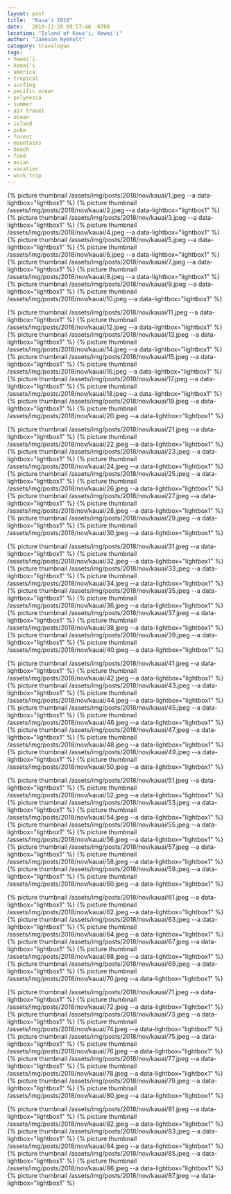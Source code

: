 ```yaml
---
layout: post
title:  "Kaua'i 2018"
date:   2018-11-20 09:57:46 -0700
location: "Island of Kaua'i, Hawai'i"
author: "Jameson Nyeholt"
category: travelogue
tags:
- hawai'i
- kauai'i
- america
- tropical
- surfing
- pacific ocean
- polynesia
- summer
- air travel
- ocean
- island
- poke
- forest
- mountains
- beach
- food
- asian
- vacation
- work trip
---
```


{% picture thumbnail /assets/img/posts/2018/nov/kauai/1.jpeg --a data-lightbox="lightbox1" %}
{% picture thumbnail /assets/img/posts/2018/nov/kauai/2.jpeg --a data-lightbox="lightbox1" %}
{% picture thumbnail /assets/img/posts/2018/nov/kauai/3.jpeg --a data-lightbox="lightbox1" %}
{% picture thumbnail /assets/img/posts/2018/nov/kauai/4.jpeg --a data-lightbox="lightbox1" %}
{% picture thumbnail /assets/img/posts/2018/nov/kauai/5.jpeg --a data-lightbox="lightbox1" %}
{% picture thumbnail /assets/img/posts/2018/nov/kauai/6.jpeg --a data-lightbox="lightbox1" %}
{% picture thumbnail /assets/img/posts/2018/nov/kauai/7.jpeg --a data-lightbox="lightbox1" %}
{% picture thumbnail /assets/img/posts/2018/nov/kauai/8.jpeg --a data-lightbox="lightbox1" %}
{% picture thumbnail /assets/img/posts/2018/nov/kauai/9.jpeg --a data-lightbox="lightbox1" %}
{% picture thumbnail /assets/img/posts/2018/nov/kauai/10.jpeg --a data-lightbox="lightbox1" %}
<!--  -->
{% picture thumbnail /assets/img/posts/2018/nov/kauai/11.jpeg --a data-lightbox="lightbox1" %}
{% picture thumbnail /assets/img/posts/2018/nov/kauai/12.jpeg --a data-lightbox="lightbox1" %}
{% picture thumbnail /assets/img/posts/2018/nov/kauai/13.jpeg --a data-lightbox="lightbox1" %}
{% picture thumbnail /assets/img/posts/2018/nov/kauai/14.jpeg --a data-lightbox="lightbox1" %}
{% picture thumbnail /assets/img/posts/2018/nov/kauai/15.jpeg --a data-lightbox="lightbox1" %}
{% picture thumbnail /assets/img/posts/2018/nov/kauai/16.jpeg --a data-lightbox="lightbox1" %}
{% picture thumbnail /assets/img/posts/2018/nov/kauai/17.jpeg --a data-lightbox="lightbox1" %}
{% picture thumbnail /assets/img/posts/2018/nov/kauai/18.jpeg --a data-lightbox="lightbox1" %}
{% picture thumbnail /assets/img/posts/2018/nov/kauai/19.jpeg --a data-lightbox="lightbox1" %}
{% picture thumbnail /assets/img/posts/2018/nov/kauai/20.jpeg --a data-lightbox="lightbox1" %}
<!--  -->
{% picture thumbnail /assets/img/posts/2018/nov/kauai/21.jpeg --a data-lightbox="lightbox1" %}
{% picture thumbnail /assets/img/posts/2018/nov/kauai/22.jpeg --a data-lightbox="lightbox1" %}
{% picture thumbnail /assets/img/posts/2018/nov/kauai/23.jpeg --a data-lightbox="lightbox1" %}
{% picture thumbnail /assets/img/posts/2018/nov/kauai/24.jpeg --a data-lightbox="lightbox1" %}
{% picture thumbnail /assets/img/posts/2018/nov/kauai/25.jpeg --a data-lightbox="lightbox1" %}
{% picture thumbnail /assets/img/posts/2018/nov/kauai/26.jpeg --a data-lightbox="lightbox1" %}
{% picture thumbnail /assets/img/posts/2018/nov/kauai/27.jpeg --a data-lightbox="lightbox1" %}
{% picture thumbnail /assets/img/posts/2018/nov/kauai/28.jpeg --a data-lightbox="lightbox1" %}
{% picture thumbnail /assets/img/posts/2018/nov/kauai/29.jpeg --a data-lightbox="lightbox1" %}
{% picture thumbnail /assets/img/posts/2018/nov/kauai/30.jpeg --a data-lightbox="lightbox1" %}
<!--  -->
{% picture thumbnail /assets/img/posts/2018/nov/kauai/31.jpeg --a data-lightbox="lightbox1" %}
{% picture thumbnail /assets/img/posts/2018/nov/kauai/32.jpeg --a data-lightbox="lightbox1" %}
{% picture thumbnail /assets/img/posts/2018/nov/kauai/33.jpeg --a data-lightbox="lightbox1" %}
{% picture thumbnail /assets/img/posts/2018/nov/kauai/34.jpeg --a data-lightbox="lightbox1" %}
{% picture thumbnail /assets/img/posts/2018/nov/kauai/35.jpeg --a data-lightbox="lightbox1" %}
{% picture thumbnail /assets/img/posts/2018/nov/kauai/36.jpeg --a data-lightbox="lightbox1" %}
{% picture thumbnail /assets/img/posts/2018/nov/kauai/37.jpeg --a data-lightbox="lightbox1" %}
{% picture thumbnail /assets/img/posts/2018/nov/kauai/38.jpeg --a data-lightbox="lightbox1" %}
{% picture thumbnail /assets/img/posts/2018/nov/kauai/39.jpeg --a data-lightbox="lightbox1" %}
{% picture thumbnail /assets/img/posts/2018/nov/kauai/40.jpeg --a data-lightbox="lightbox1" %}
<!--  -->
{% picture thumbnail /assets/img/posts/2018/nov/kauai/41.jpeg --a data-lightbox="lightbox1" %}
{% picture thumbnail /assets/img/posts/2018/nov/kauai/42.jpeg --a data-lightbox="lightbox1" %}
{% picture thumbnail /assets/img/posts/2018/nov/kauai/43.jpeg --a data-lightbox="lightbox1" %}
{% picture thumbnail /assets/img/posts/2018/nov/kauai/44.jpeg --a data-lightbox="lightbox1" %}
{% picture thumbnail /assets/img/posts/2018/nov/kauai/45.jpeg --a data-lightbox="lightbox1" %}
{% picture thumbnail /assets/img/posts/2018/nov/kauai/46.jpeg --a data-lightbox="lightbox1" %}
{% picture thumbnail /assets/img/posts/2018/nov/kauai/47.jpeg --a data-lightbox="lightbox1" %}
{% picture thumbnail /assets/img/posts/2018/nov/kauai/48.jpeg --a data-lightbox="lightbox1" %}
{% picture thumbnail /assets/img/posts/2018/nov/kauai/49.jpeg --a data-lightbox="lightbox1" %}
{% picture thumbnail /assets/img/posts/2018/nov/kauai/50.jpeg --a data-lightbox="lightbox1" %}
<!--  -->
{% picture thumbnail /assets/img/posts/2018/nov/kauai/51.jpeg --a data-lightbox="lightbox1" %}
{% picture thumbnail /assets/img/posts/2018/nov/kauai/52.jpeg --a data-lightbox="lightbox1" %}
{% picture thumbnail /assets/img/posts/2018/nov/kauai/53.jpeg --a data-lightbox="lightbox1" %}
{% picture thumbnail /assets/img/posts/2018/nov/kauai/54.jpeg --a data-lightbox="lightbox1" %}
{% picture thumbnail /assets/img/posts/2018/nov/kauai/55.jpeg --a data-lightbox="lightbox1" %}
{% picture thumbnail /assets/img/posts/2018/nov/kauai/56.jpeg --a data-lightbox="lightbox1" %}
{% picture thumbnail /assets/img/posts/2018/nov/kauai/57.jpeg --a data-lightbox="lightbox1" %}
{% picture thumbnail /assets/img/posts/2018/nov/kauai/58.jpeg --a data-lightbox="lightbox1" %}
{% picture thumbnail /assets/img/posts/2018/nov/kauai/59.jpeg --a data-lightbox="lightbox1" %}
{% picture thumbnail /assets/img/posts/2018/nov/kauai/60.jpeg --a data-lightbox="lightbox1" %}
<!--  -->
{% picture thumbnail /assets/img/posts/2018/nov/kauai/61.jpeg --a data-lightbox="lightbox1" %}
{% picture thumbnail /assets/img/posts/2018/nov/kauai/62.jpeg --a data-lightbox="lightbox1" %}
{% picture thumbnail /assets/img/posts/2018/nov/kauai/63.jpeg --a data-lightbox="lightbox1" %}
{% picture thumbnail /assets/img/posts/2018/nov/kauai/64.jpeg --a data-lightbox="lightbox1" %}
{% picture thumbnail /assets/img/posts/2018/nov/kauai/67.jpeg --a data-lightbox="lightbox1" %}
{% picture thumbnail /assets/img/posts/2018/nov/kauai/68.jpeg --a data-lightbox="lightbox1" %}
{% picture thumbnail /assets/img/posts/2018/nov/kauai/69.jpeg --a data-lightbox="lightbox1" %}
{% picture thumbnail /assets/img/posts/2018/nov/kauai/70.jpeg --a data-lightbox="lightbox1" %}
<!--  -->
{% picture thumbnail /assets/img/posts/2018/nov/kauai/71.jpeg --a data-lightbox="lightbox1" %}
{% picture thumbnail /assets/img/posts/2018/nov/kauai/72.jpeg --a data-lightbox="lightbox1" %}
{% picture thumbnail /assets/img/posts/2018/nov/kauai/73.jpeg --a data-lightbox="lightbox1" %}
{% picture thumbnail /assets/img/posts/2018/nov/kauai/74.jpeg --a data-lightbox="lightbox1" %}
{% picture thumbnail /assets/img/posts/2018/nov/kauai/75.jpeg --a data-lightbox="lightbox1" %}
{% picture thumbnail /assets/img/posts/2018/nov/kauai/76.jpeg --a data-lightbox="lightbox1" %}
{% picture thumbnail /assets/img/posts/2018/nov/kauai/77.jpeg --a data-lightbox="lightbox1" %}
{% picture thumbnail /assets/img/posts/2018/nov/kauai/78.jpeg --a data-lightbox="lightbox1" %}
{% picture thumbnail /assets/img/posts/2018/nov/kauai/79.jpeg --a data-lightbox="lightbox1" %}
{% picture thumbnail /assets/img/posts/2018/nov/kauai/80.jpeg --a data-lightbox="lightbox1" %}
<!--  -->
{% picture thumbnail /assets/img/posts/2018/nov/kauai/81.jpeg --a data-lightbox="lightbox1" %}
{% picture thumbnail /assets/img/posts/2018/nov/kauai/82.jpeg --a data-lightbox="lightbox1" %}
{% picture thumbnail /assets/img/posts/2018/nov/kauai/83.jpeg --a data-lightbox="lightbox1" %}
{% picture thumbnail /assets/img/posts/2018/nov/kauai/84.jpeg --a data-lightbox="lightbox1" %}
{% picture thumbnail /assets/img/posts/2018/nov/kauai/85.jpeg --a data-lightbox="lightbox1" %}
{% picture thumbnail /assets/img/posts/2018/nov/kauai/86.jpeg --a data-lightbox="lightbox1" %}
{% picture thumbnail /assets/img/posts/2018/nov/kauai/87.jpeg --a data-lightbox="lightbox1" %}